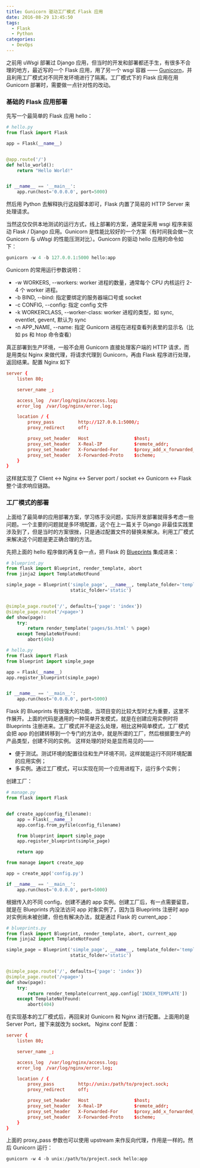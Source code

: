 ```yaml
---
title: Gunicorn 驱动工厂模式 Flask 应用
date: 2016-08-29 13:45:50
tags:
  - Flask
  - Python
categories:
  - DevOps
---
```


之前用 uWsgi 部署过 Django 应用，但当时的开发和部署都还手生，有很多不合理的地方，最近写的一个 Flask 应用，用了另一个 wsgi 容器 —— [Gunicorn](http://gunicorn.org/)，并且利用工厂模式对不同开发环境进行了隔离。工厂模式下的 Flask 应用在用 Gunicorn 部署时，需要做一点针对性的改动。

<!-- more -->

### 基础的 Flask 应用部署

先写一个最简单的 Flask 应用 hello：

```python
# hello.py
from flask import Flask

app = Flask(__name__)


@app.route('/')
def hello_world():
    return "Hello World!"


if __name__ == '__main__':
    app.run(host='0.0.0.0', port=5000)
```

然后用 Python 去解释执行这段脚本即可，Flask 内置了简易的 HTTP Server 来处理请求。

当然这仅仅供本地测试的运行方式，线上部署的方案，通常是采用 wsgi 程序来驱动 Flask / Django 应用。Gunicorn 是性能比较好的一个方案（有时间我会做一次 Gunicorn 与 uWsgi 的性能压测对比）。Gunicorn 的驱动 hello 应用的命令如下：

```python
gunicorn -w 4 -b 127.0.0.1:5000 hello:app
```

Gunicorn 的常用运行参数说明：
- -w  WORKERS, --workers: worker 进程的数量，通常每个 CPU 内核运行 2-4 个 worker 进程。
- -b  BIND, --bind: 指定要绑定的服务器端口号或 socket
- -c  CONFIG, --config: 指定 config 文件
- -k  WORKERCLASS, --worker-class: worker 进程的类型，如 sync, eventlet, gevent, 默认为 sync
- -n  APP_NAME, --name: 指定 Gunicorn 进程在进程查看列表里的显示名（比如 ps 和 htop 命令查看）

真正部署到生产环境，一般不会用 Gunicorn 直接处理客户端的 HTTP 请求，而是用类似 Nginx 来做代理，将请求代理到 Gunicorn，再由 Flask 程序进行处理，返回结果。配置 Nginx 如下

```conf
server {
    listen 80;

    server_name _;

    access_log  /var/log/nginx/access.log;
    error_log  /var/log/nginx/error.log;

    location / {
        proxy_pass         http://127.0.0.1:5000/;
        proxy_redirect     off;

        proxy_set_header   Host                 $host;
        proxy_set_header   X-Real-IP            $remote_addr;
        proxy_set_header   X-Forwarded-For      $proxy_add_x_forwarded_for;
        proxy_set_header   X-Forwarded-Proto    $scheme;
    }
}
```

这样就实现了 Client <-> Nginx <-> Server port / socket <-> Gunicorn <-> Flask 整个请求响应链路。

### 工厂模式的部署

上面给了最简单的应用部署方案，学习练手没问题，实际开发部署就得多考虑一些问题。一个主要的问题就是多环境配置，这个在上一篇关于 Django 非最佳实践里涉及到了，但是当时的方案很挫，只是通过配置文件的替换来解决。利用工厂模式来解决这个问题是更正确合理的方法。

先把上面的 hello 程序做的再复杂一点，把 Flask 的 [Blueprints](http://flask.pocoo.org/docs/0.11/blueprints/#blueprints) 集成进来：

```python
# blueprint.py
from flask import Blueprint, render_template, abort
from jinja2 import TemplateNotFound

simple_page = Blueprint('simple_page', __name__, template_folder='templates',
                        static_folder='static')


@simple_page.route('/', defaults={'page': 'index'})
@simple_page.route('/<page>')
def show(page):
    try:
        return render_template('pages/$s.html' % page)
    except TemplateNotFound:
        abort(404)
```

```python
# hello.py
from flask import Flask
from blueprint import simple_page

app = Flask(__name__)
app.register_blueprint(simple_page)


if __name__ == '__main__':
    app.run(host='0.0.0.0', port=5000)
```

Flask 的 Blueprints 有很强大的功能，当项目变的比较大型时尤为重要，这里不作展开。上面的代码是通用的一种简单开发模式，就是在创建应用实例时将 Blueprints 注册进来。工厂模式并不是这么处理，相比这种简单模式，工厂模式会把 app 的创建转移到一个专门的方法中，就是所谓的工厂，然后根据要生产的产品类型，创建不同的实例。
这样处理的好处是显而易见的——
- 便于测试。测试环境的配置往往和生产环境不同，这样就能运行不同环境配置的应用实例；
- 多实例。通过工厂模式，可以实现在同一个应用进程下，运行多个实例；

创建工厂：

```python
# manage.py
from flask import Flask


def create_app(config_filename):
    app = Flask(__name__)
    app.config.from_pyfile(config_filename)

    from blueprint import simple_page
    app.register_blueprint(simple_page)

    return app
```

```python
from manage import create_app

app = create_app('config.py')

if __name__ == '__main__':
    app.run(host='0.0.0.0', port=5000)
```

根据传入的不同 config，创建不通的 app 实例。创建工厂后，有一点需要留意，就是在 Blueprints 内没法访问 app 对象实例了，因为当 Blueprints 注册时 app 对实例尚未被创建，但也有解决办法，就是通过 Flask 的 current_app：

```python
# blueprints.py
from flask import Blueprint, render_template, abort, current_app
from jinja2 import TemplateNotFound

simple_page = Blueprint('simple_page', __name__, template_folder='templates',
                        static_folder='static')


@simple_page.route('/', defaults={'page': 'index'})
@simple_page.route('/<page>')
def show(page):
    try:
        return render_template(current_app.config['INDEX_TEMPLATE'])
    except TemplateNotFound:
        abort(404)
```

在实现基本的工厂模式后，再回来对 Gunicorn 和 Nginx 进行配置。上面用的是 Server Port，接下来就改为 socket。
Nginx conf 配置：

```conf
server {
    listen 80;

    server_name _;

    access_log  /var/log/nginx/access.log;
    error_log  /var/log/nginx/error.log;

    location / {
        proxy_pass         http://unix:/path/to/project.sock;
        proxy_redirect     off;

        proxy_set_header   Host                 $host;
        proxy_set_header   X-Real-IP            $remote_addr;
        proxy_set_header   X-Forwarded-For      $proxy_add_x_forwarded_for;
        proxy_set_header   X-Forwarded-Proto    $scheme;
    }
}
```

上面的 proxy_pass 参数也可以使用 upstream 来作反向代理，作用是一样的。然后 Gunicorn 运行：

```shell
gunicorn -w 4 -b unix:/path/to/project.sock hello:app
```
